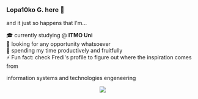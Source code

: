 ### **Lopa10ko G.** here 👋
and it just so happens that I'm...

🎓 currently studying @ **ITMO Uni** \
🔭 looking for any opportunity whatsoever \
🌱 spending my time productively and fruitfully \
⚡ Fun fact: check Fredi's profile to figure out where the inspiration comes from 

information systems and technologies engeneering 

<div align="center">
   <img src="https://github.com/Lopa10ko/Lopa10ko/blob/main/main_00001.svg" />
</div>
